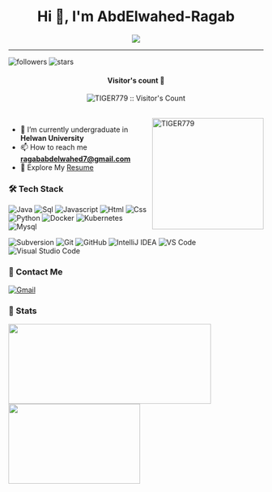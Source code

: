 <h1 align="center">Hi 👋, I'm AbdElwahed-Ragab</h1>
<p align="center">
  <a href="https://github.com/DenverCoder1/readme-typing-svg"><img src="https://readme-typing-svg.herokuapp.com?font=Time+New+Roman&color=blue&size=25&center=true&vCenter=true&width=600&height=100&lines=A+passionate+backend+developer(.NET);++;Computer+Science+Student.;"></a>
</p>

---

![followers](https://img.shields.io/github/followers/TIGER779?style=social)
![stars](https://img.shields.io/github/stars/TIGER779?style=social)

<h4 align="center">Visitor's count 👀</h4>
<p align="center"><img src="https://profile-counter.glitch.me/{TIGER779}/count.svg" alt="TIGER779 :: Visitor's Count" /></p>
<br/>
<img align="right" height="220px" src="https://blog.TIGER779.com/logo/imyuebaix.gif" alt="TIGER779" />

- 🌱 I’m currently undergraduate in **Helwan University**
- 📫 How to reach me **ragababdelwahed7@gmail.com**
- 📄 Explore My [Resume](https://drive.google.com/file/d/11lqABR1typyBrxIVP-mBfAZEyVcVBZON/view?usp=drive_link)
### 🛠 Tech Stack

![Java](http://img.shields.io/badge/-Java-e8892f?style=flat-square&logo=java&logoColor=white)
![Sql](http://img.shields.io/badge/-Sql-00758f?style=flat-square&logo=Mysql&logoColor=white)
![Javascript](http://img.shields.io/badge/-Javascript-fcd400?style=flat-square&logo=javascript&logoColor=black)
![Html](http://img.shields.io/badge/-Html-e24c27?style=flat-square&logo=html5&logoColor=white)
![Css](http://img.shields.io/badge/-Css-2a65f1?style=flat-square&logo=css3&logoColor=white)
![Python](http://img.shields.io/badge/-Python-346e9e?style=flat-square&logo=python&logoColor=white)
![Docker](http://img.shields.io/badge/-Docker-3596ed?style=flat-square&logo=docker&logoColor=white)
![Kubernetes](http://img.shields.io/badge/-Kubernetes-326de6?style=flat-square&logo=kubernetes&logoColor=white)
![Mysql](http://img.shields.io/badge/-Mysql-white?style=flat-square&logo=mysql)


![Subversion](http://img.shields.io/badge/-Subversion-white?style=flat-square&logo=subversion)
![Git](http://img.shields.io/badge/-Git-white?style=flat-square&logo=git)
![GitHub](https://img.shields.io/badge/github-%23121011.svg?style=for-the-badge&logo=github&logoColor=white)
![IntelliJ IDEA](http://img.shields.io/badge/-IntelliJ%20IDEA-black?style=flat-square&logo=intellijidea&logoColor=white)
![VS Code](http://img.shields.io/badge/-VS%20Code-black?style=flat-square&logo=visualstudiocode&logoColor=3aa7f2)
![Visual Studio Code](https://img.shields.io/badge/Visual%20Studio%20Code-0078d7.svg?style=for-the-badge&logo=visual-studio-code&logoColor=white)


### 💬 Contact Me

[![Gmail](https://img.shields.io/badge/-ragababdelwahed7@gmail.com-c14438?style=for-the-badge&logo=Gmail&logoColor=white)](mailto:ragababdelwahed7@gmail.com)

### 🚦 Stats

<div>
  <span><img align="center" width="400px" height="158px" src="https://github-readme-stats.vercel.app/api?username=TIGER779&theme=highcontrast&show_icons=true" /></span>
  <span><img align="center" width="260px" height="158px" src="https://github-readme-stats.vercel.app/api/top-langs/?username=TIGER779&theme=highcontrast&layout=compact&langs_count=10" /></span>
</div>


